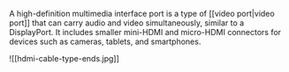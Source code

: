 A high-definition multimedia interface port is a type of [[video port|video port]] that can carry audio and video simultaneously, similar to a DisplayPort. It includes smaller mini-HDMI and micro-HDMI connectors for devices such as cameras, tablets, and smartphones.

![[hdmi-cable-type-ends.jpg]]
